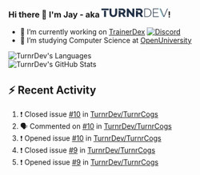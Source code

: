 ### Hi there 👋 I'm Jay - aka <img src="https://raw.githubusercontent.com/TurnrDev/TurnrDev/master/Logo/SVG/TurnrDev_Logo_Dark%20Blue%20%26%20Teal.svg" alt="TurnrDev" height="17.5px">!

- 🔭 I’m currently working on [TrainerDex](https://www.github.com/TrainerDex) [![Discord](https://discordapp.com/api/v6/guilds/364313717720219651/widget.png?style=shield)](http://discord.trainerdex.co.uk/)
- 🤔 I’m studying Computer Science at [OpenUniversity](http://www.open.ac.uk/courses/computing-it/degrees/bsc-computing-it-software-q62-soft)

![TurnrDev's Languages](https://github-readme-stats.vercel.app/api/top-langs/?username=TurnrDev&layout=compact&hide_border=true&title_color=1fa6aa&text_color=233247)
<br>
![TurnrDev's GitHub Stats](https://github-readme-stats.vercel.app/api?username=TurnrDev&show_icons=true&hide_border=true&count_private=true&include_all_commits=true&icon_color=1fa6aa&title_color=1fa6aa&text_color=233247)
<br>

## :zap: Recent Activity

<!--START_SECTION:activity-->
1. ❗️ Closed issue [#10](https://github.com//TurnrDev/TurnrCogs/issues/10) in [TurnrDev/TurnrCogs](https://github.com//TurnrDev/TurnrCogs)
2. 🗣 Commented on [#10](https://github.com//TurnrDev/TurnrCogs/issues/10) in [TurnrDev/TurnrCogs](https://github.com//TurnrDev/TurnrCogs)
3. ❗️ Opened issue [#10](https://github.com//TurnrDev/TurnrCogs/issues/10) in [TurnrDev/TurnrCogs](https://github.com//TurnrDev/TurnrCogs)
4. ❗️ Closed issue [#9](https://github.com//TurnrDev/TurnrCogs/issues/9) in [TurnrDev/TurnrCogs](https://github.com//TurnrDev/TurnrCogs)
5. ❗️ Opened issue [#9](https://github.com//TurnrDev/TurnrCogs/issues/9) in [TurnrDev/TurnrCogs](https://github.com//TurnrDev/TurnrCogs)
<!--END_SECTION:activity-->
